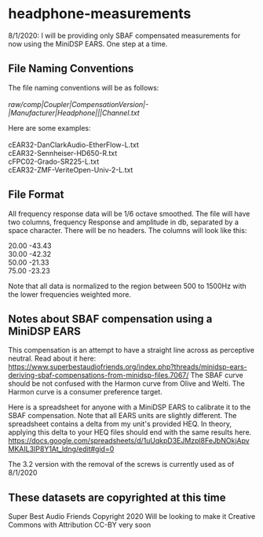# headphone-measurements

8/1/2020: I will be providing only SBAF compensated measurements for now using the MiniDSP EARS. One step at a time.


## File Naming Conventions

The file naming conventions will be as follows:<br><br>
<em>raw/comp|Coupler|CompensationVersion|-|Manufacturer|Headphone|<pad>|<sample>|Channel.txt</em><br>

Here are some examples:<br><br>
cEAR32-DanClarkAudio-EtherFlow-L.txt<br>
cEAR32-Sennheiser-HD650-R.txt            
cFPC02-Grado-SR225-L.txt    
cEAR32-ZMF-VeriteOpen-Univ-2-L.txt

## File Format

All frequency response data will be 1/6 octave smoothed. The file will have two columns, frequency Response and amplitude in db, separated by a space character. There will be no headers. The columns will look like this:<br>

20.00   -43.43<br>
30.00   -42.32<br>
50.00   -21.33<br>
75.00   -23.23

Note that all data is normalized to the region between 500 to 1500Hz with the lower frequencies weighted more.

## Notes about SBAF compensation using a MiniDSP EARS

This compensation is an attempt to have a straight line across as perceptive neutral. Read about it here:
https://www.superbestaudiofriends.org/index.php?threads/minidsp-ears-deriving-sbaf-compensations-from-minidsp-files.7067/
The SBAF curve should be not confused with the Harmon curve from Olive and Welti. The Harmon curve is a consumer preference target.

Here is a spreadsheet for anyone with a MiniDSP EARS to calibrate it to the SBAF compensation. 
Note that all EARS units are slightly different. The spreadsheet contains a delta from my unit's provided HEQ.
In theory, applying this delta to your HEQ files should end with the same results here.
https://docs.google.com/spreadsheets/d/1uUqkpD3EJMzpl8FeJbNOkjApvMKAIL3IP8Y1At_ldng/edit#gid=0

The 3.2 version with the removal of the screws is currently used as of 8/1/2020

## These datasets are copyrighted at this time

Super Best Audio Friends
Copyright 2020
Will be looking to make it Creative Commons with Attribution CC-BY very soon

